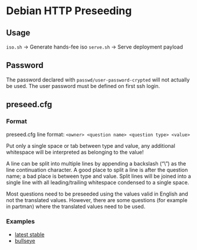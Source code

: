 # Debian HTTP Preseeding

## Usage

`iso.sh` -> Generate hands-fee iso
`serve.sh` -> Serve deployment payload

## Password

The password declared with `passwd/user-password-crypted` will not actually be used.
The user password must be defined on first ssh login.

## preseed.cfg

### Format

preseed.cfg line format: `<owner> <question name> <question type> <value>`

Put only a single space or tab between type and value, any additional whitespace will be interpreted as belonging to the
value!

A line can be split into multiple lines by appending a backslash (“\”) as the line continuation character. A good place
to split a line is after the question name; a bad place is between type and value. Split lines will be joined into a
single line with all leading/trailing whitespace condensed to a single space.

Most questions need to be preseeded using the values valid in English and not the translated values. However, there are
some questions (for example in partman) where the translated values need to be used.

### Examples

- [latest stable](https://www.debian.org/releases/stable/example-preseed.txt)
- [bullseye](https://www.debian.org/releases/bullseye/example-preseed.txt)
